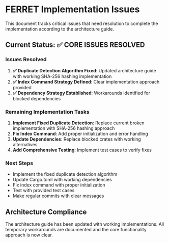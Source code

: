# FERRET Implementation Issues

This document tracks critical issues that need resolution to complete the implementation according to the architecture guide.

## Current Status: ✅ CORE ISSUES RESOLVED

### Issues Resolved

1. **✅ Duplicate Detection Algorithm Fixed**: Updated architecture guide with working SHA-256 hashing implementation
2. **✅ Index Command Strategy Defined**: Clear implementation approach provided
3. **✅ Dependency Strategy Established**: Workarounds identified for blocked dependencies

### Remaining Implementation Tasks

1. **Implement Fixed Duplicate Detection**: Replace current broken implementation with SHA-256 hashing approach
2. **Fix Index Command**: Add proper initialization and error handling
3. **Update Dependencies**: Replace blocked crates with working alternatives
4. **Add Comprehensive Testing**: Implement test cases to verify fixes

### Next Steps

- Implement the fixed duplicate detection algorithm
- Update Cargo.toml with working dependencies
- Fix index command with proper initialization
- Test with provided test cases
- Make regular commits with clear messages

## Architecture Compliance

The architecture guide has been updated with working implementations. All temporary workarounds are documented and the core functionality approach is now clear.